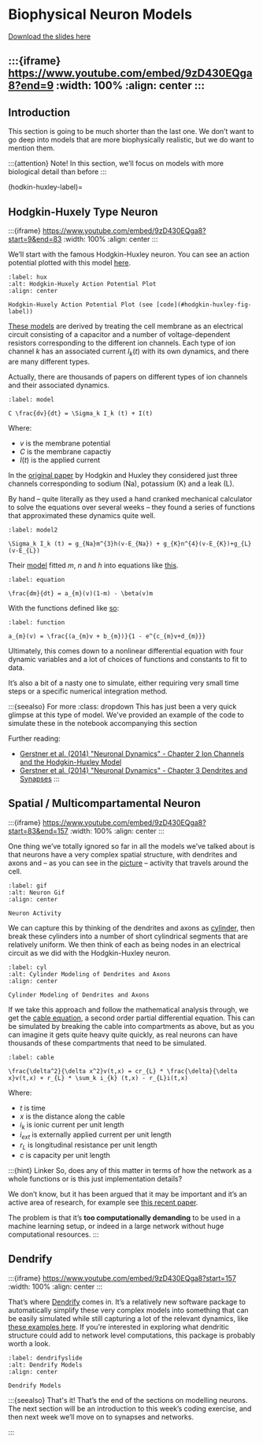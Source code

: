# Biophysical Neuron Models

[Download the slides here](W1-V3-biophysical-models.pptx)

:::{iframe} https://www.youtube.com/embed/9zD430EQga8?end=9
:width: 100%
:align: center
:::
---

## Introduction

This section is going to be much shorter than the last one. We don’t want to go deep into models that are more biophysically realistic, but we do want to mention them.

:::{attention} Note!
In this section, we’ll focus on models with more biological detail than before
:::

(hodkin-huxley-label)=

## Hodgkin-Huxely Type Neuron

:::{iframe} https://www.youtube.com/embed/9zD430EQga8?start=9&end=83
:width: 100%
:align: center
:::

We’ll start with the famous Hodgkin-Huxley neuron. You can see an action potential plotted with this model [here](#hux).

```{figure} hodgkinhuxely.png
:label: hux
:alt: Hodgkin-Huxely Action Potential Plot
:align: center

Hodgkin-Huxely Action Potential Plot (see [code](#hodgkin-huxley-fig-label))
```
[These models](#model) are derived by treating the cell membrane as an electrical circuit consisting of a capacitor and a number of voltage-dependent resistors corresponding to the different ion channels. Each type of ion channel $k$ has an associated current $I_k (t)$ with its own dynamics, and there are many different types.

Actually, there are thousands of papers on different types of ion channels and their associated dynamics.

```{math}
:label: model

C \frac{dv}{dt} = \Sigma_k I_k (t) + I(t)

```

Where:

* $v$ is the membrane potential
* $C$ is the membrane capactiy
* $I(t)$ is the applied current

In the [original paper](https://doi.org/10.1113/jphysiol.1952.sp004764) by Hodgkin and Huxley they considered just three channels corresponding to sodium (Na), potassium (K) and a leak (L).

By hand – quite literally as they used a hand cranked mechanical calculator to solve the equations over several weeks – they found a series of functions that approximated these dynamics quite well.

```{math}
:label: model2

\Sigma_k I_k (t) = g_{Na}m^{3}h(v-E_{Na}) + g_{K}n^{4}(v-E_{K})+g_{L}(v-E_{L})

```

Their [model](#model2) fitted $m$, $n$ and $h$ into equations like [this](#equation). 

```{math}
:label: equation

\frac{dm}{dt} = a_{m}(v)(1-m) - \beta(v)m

```

With the functions defined like [so](#function):

```{math}
:label: function

a_{m}(v) = \frac{(a_{m}v + b_{m})}{1 - e^{c_{m}v+d_{m}}}

```

Ultimately, this comes down to a nonlinear differential equation with four dynamic variables and a lot of choices of functions and constants to fit to data.

It’s also a bit of a nasty one to simulate, either requiring very small time steps or a specific numerical integration method.

:::{seealso} For more
:class: dropdown
This has just been a very quick glimpse at this type of model.
We've provided an example of the code to simulate these in the notebook accompanying this section

Further reading:
* [Gerstner et al. (2014) "Neuronal Dynamics" - Chapter 2 Ion Channels and the Hodgkin-Huxley Model](https://neuronaldynamics.epfl.ch/online/Ch2.html)
* [Gerstner et al. (2014) "Neuronal Dynamics" - Chapter 3 Dendrites and Synapses](https://neuronaldynamics.epfl.ch/online/Ch3.html)
:::

## Spatial / Multicompartamental Neuron

:::{iframe} https://www.youtube.com/embed/9zD430EQga8?start=83&end=157
:width: 100%
:align: center
:::

One thing we’ve totally ignored so far in all the models we’ve talked about is that neurons have a very complex spatial structure, with dendrites and axons and – as you can see in the [picture](#gif) – activity that travels around the cell.

```{figure} neurongif.gif
:label: gif
:alt: Neuron Gif
:align: center

Neuron Activity
```

We can capture this by thinking of the dendrites and axons as [cylinder](#cyl), then break these cylinders into a number of short cylindrical segments that are relatively uniform. We then think of each as being nodes in an electrical circuit as we did with the Hodgkin-Huxley neuron.

```{figure} cylinders.png
:label: cyl
:alt: Cylinder Modeling of Dendrites and Axons
:align: center

Cylinder Modeling of Dendrites and Axons
```

If we take this approach and follow the mathematical analysis through, we get the [cable equation](#cable), a second order partial differential equation.
This can be simulated by breaking the cable into compartments as above, but as you can imagine it gets quite heavy quite quickly, as real neurons can have thousands of these compartments that need to be simulated.

```{math}
:label: cable

\frac{\delta^2}{\delta x^2}v(t,x) = cr_{L} * \frac{\delta}{\delta x}v(t,x) + r_{L} * \sum_k i_{k} (t,x) - r_{L}i(t,x)

```

Where:

* $t$ is time
* $x$ is the distance along the cable
* $i_k$ is ionic current per unit length
* $i_{ext}$ is externally applied current per unit length
* $r_L$ is longitudinal resistance per unit length
* $c$ is capacity per unit length

:::{hint} Linker
So, does any of this matter in terms of how the network as a whole functions or is this just implementation details?

We don’t know, but it has been argued that it may be important and it’s an active area of research, for example see [this recent paper](https://doi.org/10.48550/arXiv.2306.08007).

The problem is that it’s **too computationally demanding** to be used in a machine learning setup, or indeed in a large network without huge computational resources.
:::

## Dendrify

:::{iframe} https://www.youtube.com/embed/9zD430EQga8?start=157
:width: 100%
:align: center
:::

That’s where [Dendrify](https://dendrify.readthedocs.io/en/latest/) comes in. It’s a relatively new software package to automatically simplify these very complex models into something that can be easily simulated while still capturing a lot of the relevant dynamics, like [these examples here](#dendrifyslide). If you’re interested in exploring what dendritic structure could add to network level computations, this package is probably worth a look.

```{figure} dendrify.png
:label: dendrifyslide
:alt: Dendrify Models
:align: center

Dendrify Models
```

:::{seealso} That's it!
That’s the end of the sections on modelling neurons. The next section will be an introduction to this week’s coding exercise, and then next week we’ll move on to synapses and networks.

:::